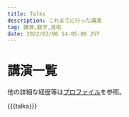 ```yaml
---
title: Talks
description: これまでに行った講演
tag: 講演,数学,技術
date: 2022/03/06 14:05:00 JST
---
```


# 講演一覧

他の詳細な経歴等は[プロファイル](/profile.html)を参照。

{{{talks}}}
